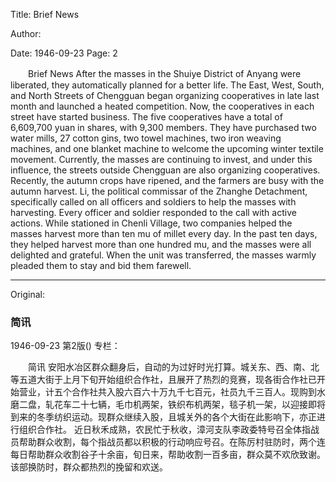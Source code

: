 Title: Brief News

Author:

Date: 1946-09-23
Page: 2

　　Brief News
    After the masses in the Shuiye District of Anyang were liberated, they automatically planned for a better life. The East, West, South, and North Streets of Chengguan began organizing cooperatives in late last month and launched a heated competition. Now, the cooperatives in each street have started business. The five cooperatives have a total of 6,609,700 yuan in shares, with 9,300 members. They have purchased two water mills, 27 cotton gins, two towel machines, two iron weaving machines, and one blanket machine to welcome the upcoming winter textile movement. Currently, the masses are continuing to invest, and under this influence, the streets outside Chengguan are also organizing cooperatives.
    Recently, the autumn crops have ripened, and the farmers are busy with the autumn harvest. Li, the political commissar of the Zhanghe Detachment, specifically called on all officers and soldiers to help the masses with harvesting. Every officer and soldier responded to the call with active actions. While stationed in Chenli Village, two companies helped the masses harvest more than ten mu of millet every day. In the past ten days, they helped harvest more than one hundred mu, and the masses were all delighted and grateful. When the unit was transferred, the masses warmly pleaded them to stay and bid them farewell.



<hr /> 

Original: 


### 简讯

1946-09-23
第2版()
专栏：

　　简讯
    安阳水冶区群众翻身后，自动的为过好时光打算。城关东、西、南、北等五道大街于上月下旬开始组织合作社，且展开了热烈的竞赛，现各街合作社已开始营业，计五个合作社共入股六百六十万九千七百元，社员九千三百人。现购到水磨二盘，轧花车二十七辆，毛巾机两架，铁织布机两架，毯子机一架，以迎接即将到来的冬季纺织运动。现群众继续入股，且城关外的各个大街在此影响下，亦正进行组织合作社。
    近日秋禾成熟，农民忙于秋收，漳河支队李政委特号召全体指战员帮助群众收割，每个指战员都以积极的行动响应号召。在陈厉村驻防时，两个连每日帮助群众收割谷子十余亩，旬日来，帮助收割一百多亩，群众莫不欢欣致谢。该部换防时，群众都热烈的挽留和欢送。
